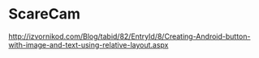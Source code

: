 ScareCam
========
http://izvornikod.com/Blog/tabid/82/EntryId/8/Creating-Android-button-with-image-and-text-using-relative-layout.aspx
